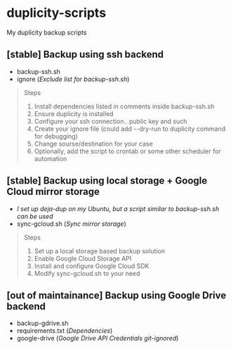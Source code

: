 # duplicity-scripts

My duplicity backup scripts

## [stable] Backup using ssh backend
+ backup-ssh.sh
+ ignore	(_Exclude list for backup-ssh.sh_)

> Steps
> 1. Install dependencies listed in comments inside backup-ssh.sh
> 2. Ensure duplicity is installed
> 3. Configure your ssh connection.. public key and such
> 4. Create your ignore file (could add --dry-run to duplicity command for debugging)
> 5. Change sourse/destination for your case
> 6. Optionally, add the script to crontab or some other scheduler for automation

## [stable] Backup using local storage + Google Cloud mirror storage
+ _I set up deja-dup on my Ubuntu, but a script similar to backup-ssh.sh can be used_
+ sync-gcloud.sh	(_Sync mirror storage_)

> Steps
> 1. Set up a local storage based backup solution
> 2. Enable Google Cloud Storage API
> 3. Install and configure Google Cloud SDK
> 4. Modify sync-gcloud.sh to your need

## [out of maintainance] Backup using Google Drive backend
+ backup-gdrive.sh
+ requirements.txt (_Dependencies_)
+ google-drive (_Google Drive API Credentials git-ignored_)
